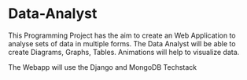 # Data-Analyst
This Programming Project has the aim to create an Web Application to analyse sets of data in multiple forms.
The Data Analyst will be able to create Diagrams, Graphs, Tables.
Animations will help to visualize data.

The Webapp will use the Django and MongoDB Techstack
